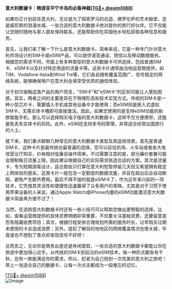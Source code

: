 **意大利數據卡：畅游亚平宁半岛的必备神器[[TG💪+ @esim1088](https://t.me/s/esim1088)]**

如果你正计划前往意大利，无论是为了探索罗马的古迹、佛罗伦萨的艺术殿堂，还是威尼斯的浪漫水城，一张合适的意大利数据卡绝对是你的旅行好伙伴。它不仅能让您随时随地与家人朋友保持联系，还能帮助你在异国他乡轻松获取各种信息和服务。

首先，让我们来了解一下什么是意大利数据卡。简单来说，它是一种专门针对意大利市场设计的SIM卡或eSIM产品，可以提供语音通话、短信以及移动数据服务。根据您的需求不同，市面上有多种类型的意大利数据卡可供选择，包括普通SIM卡、eSIM卡以及针对特定用途的流量卡等。这些卡片通常由当地运营商提供，如TIM、Vodafone Italia和Wind Tre等，它们各自拥有覆盖范围广、信号稳定的网络系统，能够确保用户在意大利全境享受优质的通信体验。

对于初次接触这类产品的用户而言，“SIM卡”和“eSIM卡”的区别可能让人感到困惑。其实，两者之间的主要差异在于物理形态和技术实现方式。传统的SIM卡是一种小型芯片卡，需要插入手机或其他设备中才能使用；而eSIM则是嵌入式虚拟SIM卡，无需实体卡槽即可直接激活。因此，如果您使用的是支持eSIM功能的新款智能手机，那么可以选择购买电子版的意大利数据卡，这样不仅方便携带，还能避免丢失实体卡的风险。此外，eSIM还支持多号码管理，非常适合经常出国旅行的人士。

接下来，我们重点聊聊几种常见的意大利数据卡类型及其适用场景。首先是普通SIM卡，这种卡片是最传统也最普遍的选择。您可以前往机场、火车站或者各大电信营业厅购买，价格相对低廉且操作简单。不过需要注意的是，部分廉价套餐可能会限制每日流量上限，因此建议根据自己的实际需求挑选合适的方案。其次是流量卡，专为短期游客设计，适合那些只打算在意大利短暂停留几天但又希望拥有稳定上网体验的朋友。这类卡片一般包含一定额度的数据流量，并且在超出后会自动断网，避免产生额外费用。最后不得不提的就是eSIM卡了，作为近年来兴起的一项技术，它凭借其灵活性和便捷性迅速赢得了众多用户的青睐。尤其是对于习惯于使用苹果设备的人来说，通过Apple Watch或iPhone内置的eSIM功能激活意大利数据卡简直再方便不过了！

当然，在选购意大利数据卡时还有一些小技巧可以帮助您做出更明智的选择。比如，查看运营商提供的具体资费明细非常重要，不仅要关注基础资费，还要留意是否有隐藏收费项目；其次，根据行程安排合理规划所需的服务时长，过早购买过期未使用的卡会造成浪费；另外，提前了解目的地地区的网络覆盖情况也很关键，毕竟谁也不想到了景点却发现信号不好吧！

总而言之，无论你是商务出差还是休闲度假，一张合适的意大利数据卡都能让你在旅途中更加得心应手。从传统的SIM卡到前沿的eSIM技术，每一种形式都各有千秋，总有一款能满足你的需求。所以，赶紧为自己规划一次完美的意大利之旅吧！带上一张适合自己的数据卡，让每一次点击都成为一段难忘的记忆。

[[TG💪+ @esim1088](https://t.me/s/esim1088)]  
![Image](https://i.postimg.cc/4NQfJmqS/Snipaste-2025-05-13-00-14-12.png)